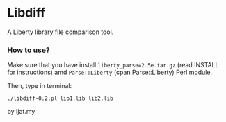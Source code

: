 # Libdiff 

A Liberty library file comparison tool.

### How to use?

Make sure that you have install `liberty_parse=2.5e.tar.gz` (read INSTALL for instructions) amd `Parse::Liberty` (cpan Parse::Liberty) Perl module.

Then, type in terminal:

`./libdiff-0.2.pl lib1.lib lib2.lib`

by Ijat.my